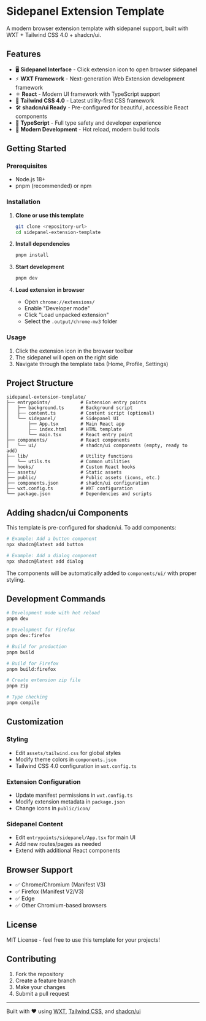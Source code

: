 # Sidepanel Extension Template

A modern browser extension template with sidepanel support, built with WXT + Tailwind CSS 4.0 + shadcn/ui.

## Features

- 🖥️ **Sidepanel Interface** - Click extension icon to open browser sidepanel
- ⚡ **WXT Framework** - Next-generation Web Extension development framework
- ⚛️ **React** - Modern UI framework with TypeScript support
- 🎨 **Tailwind CSS 4.0** - Latest utility-first CSS framework
- 🛠️ **shadcn/ui Ready** - Pre-configured for beautiful, accessible React components
- 🔧 **TypeScript** - Full type safety and developer experience
- 🎯 **Modern Development** - Hot reload, modern build tools

## Getting Started

### Prerequisites

- Node.js 18+
- pnpm (recommended) or npm

### Installation

1. **Clone or use this template**
   ```bash
   git clone <repository-url>
   cd sidepanel-extension-template
   ```

2. **Install dependencies**
   ```bash
   pnpm install
   ```

3. **Start development**
   ```bash
   pnpm dev
   ```

4. **Load extension in browser**
   - Open `chrome://extensions/`
   - Enable "Developer mode"
   - Click "Load unpacked extension"
   - Select the `.output/chrome-mv3` folder

### Usage

1. Click the extension icon in the browser toolbar
2. The sidepanel will open on the right side
3. Navigate through the template tabs (Home, Profile, Settings)

## Project Structure

```
sidepanel-extension-template/
├── entrypoints/           # Extension entry points
│   ├── background.ts      # Background script
│   ├── content.ts         # Content script (optional)
│   └── sidepanel/         # Sidepanel UI
│       ├── App.tsx        # Main React app
│       ├── index.html     # HTML template
│       └── main.tsx       # React entry point
├── components/            # React components
│   └── ui/                # shadcn/ui components (empty, ready to add)
├── lib/                   # Utility functions
│   └── utils.ts           # Common utilities
├── hooks/                 # Custom React hooks
├── assets/                # Static assets
├── public/                # Public assets (icons, etc.)
├── components.json        # shadcn/ui configuration
├── wxt.config.ts          # WXT configuration
└── package.json           # Dependencies and scripts
```

## Adding shadcn/ui Components

This template is pre-configured for shadcn/ui. To add components:

```bash
# Example: Add a button component
npx shadcn@latest add button

# Example: Add a dialog component
npx shadcn@latest add dialog
```

The components will be automatically added to `components/ui/` with proper styling.

## Development Commands

```bash
# Development mode with hot reload
pnpm dev

# Development for Firefox
pnpm dev:firefox

# Build for production
pnpm build

# Build for Firefox
pnpm build:firefox

# Create extension zip file
pnpm zip

# Type checking
pnpm compile
```

## Customization

### Styling

- Edit `assets/tailwind.css` for global styles
- Modify theme colors in `components.json`
- Tailwind CSS 4.0 configuration in `wxt.config.ts`

### Extension Configuration

- Update manifest permissions in `wxt.config.ts`
- Modify extension metadata in `package.json`
- Change icons in `public/icon/`

### Sidepanel Content

- Edit `entrypoints/sidepanel/App.tsx` for main UI
- Add new routes/pages as needed
- Extend with additional React components

## Browser Support

- ✅ Chrome/Chromium (Manifest V3)
- ✅ Firefox (Manifest V2/V3)
- ✅ Edge
- ✅ Other Chromium-based browsers

## License

MIT License - feel free to use this template for your projects!

## Contributing

1. Fork the repository
2. Create a feature branch
3. Make your changes
4. Submit a pull request

---

Built with ❤️ using [WXT](https://wxt.dev), [Tailwind CSS](https://tailwindcss.com), and [shadcn/ui](https://ui.shadcn.com)
